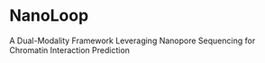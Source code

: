# NanoLoop
A Dual-Modality Framework Leveraging Nanopore Sequencing for Chromatin Interaction Prediction

